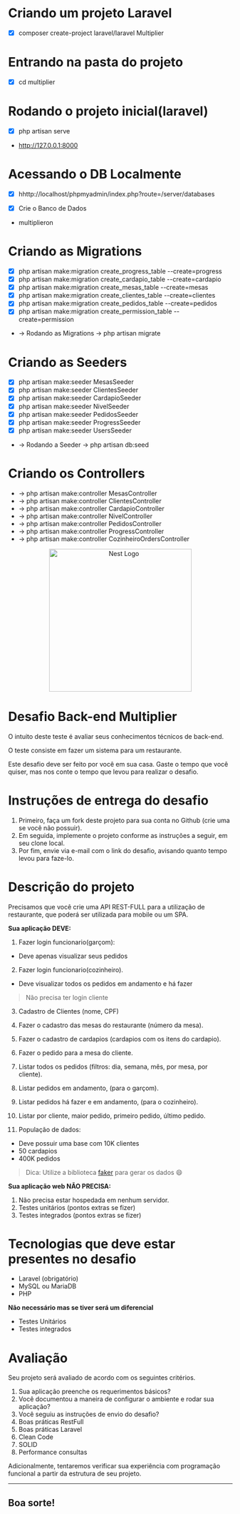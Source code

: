 # Criando um projeto Laravel

- [X] composer create-project laravel/laravel Multiplier 

# Entrando na pasta do projeto 

- [X] cd multiplier

# Rodando o projeto inicial(laravel)

- [x] php artisan serve

* http://127.0.0.1:8000

# Acessando o DB Localmente

- [x] hhttp://localhost/phpmyadmin/index.php?route=/server/databases

- [x] Crie o Banco de Dados 

* multiplieron

# Criando as Migrations

- [x] php artisan make:migration create_progress_table --create=progress
- [x] php artisan make:migration create_cardapio_table --create=cardapio
- [x] php artisan make:migration create_mesas_table --create=mesas
- [x] php artisan make:migration create_clientes_table --create=clientes
- [x] php artisan make:migration create_pedidos_table --create=pedidos
- [x] php artisan make:migration create_permission_table --create=permission

* -> Rodando as Migrations -> php artisan migrate

# Criando as Seeders

- [x] php artisan make:seeder MesasSeeder
- [x] php artisan make:seeder ClientesSeeder 
- [x] php artisan make:seeder CardapioSeeder 
- [x] php artisan make:seeder NivelSeeder
- [x] php artisan make:seeder PedidosSeeder
- [x] php artisan make:seeder ProgressSeeder
- [x] php artisan make:seeder UsersSeeder

* -> Rodando a Seeder -> php artisan db:seed

# Criando os Controllers 

* -> php artisan make:controller MesasController 
* -> php artisan make:controller ClientesController
* -> php artisan make:controller CardapioController
* -> php artisan make:controller NivelController 
* -> php artisan make:controller PedidosController
* -> php artisan make:controller ProgressController
* -> php artisan make:controller CozinheiroOrdersController



<p align="center">
  <img src="https://multiplier.com.br/assets/multiplier.svg" width="320" alt="Nest Logo" />
</p>


# Desafio Back-end Multiplier

O intuito deste teste é avaliar seus conhecimentos técnicos de back-end.

O teste consiste em fazer um sistema para um restaurante.

Este desafio deve ser feito por você em sua casa. Gaste o tempo que você quiser, mas nos conte o tempo que levou para realizar o desafio.

# Instruções de entrega do desafio

1. Primeiro, faça um fork deste projeto para sua conta no Github (crie uma se você não possuir).
2. Em seguida, implemente o projeto conforme as instruções a seguir, em seu clone local.
3. Por fim, envie via e-mail com o link do desafio, avisando quanto tempo levou para faze-lo.

# Descrição do projeto

Precisamos que você crie uma API REST-FULL para a utilização de restaurante, que poderá ser utilizada para mobile ou um SPA.

**Sua aplicação DEVE:**

1. Fazer login funcionario(garçom):
- Deve apenas visualizar seus pedidos

2. Fazer login funcionario(cozinheiro).
- Deve visualizar todos os pedidos em andamento e há fazer

> Não precisa ter login cliente

3. Cadastro de Clientes (nome, CPF)
4. Fazer o cadastro das mesas do restaurante (número da mesa).
5. Fazer o cadastro de cardapios (cardapios com os itens do cardapio).
6. Fazer o pedido para a mesa do cliente.
7. Listar todos os pedidos (filtros: dia, semana, mês, por mesa, por cliente).
8. Listar pedidos em andamento, (para o garçom).
9. Listar pedidos há fazer e em andamento, (para o cozinheiro).
10. Listar por cliente, maior pedido, primeiro pedido, último pedido.

11. População de dados:
 - Deve possuir uma base com 10K clientes
 - 50 cardapios
 - 400K pedidos

> Dica: Utilize a biblioteca [faker](https://github.com/fakerphp/faker) para gerar os dados 😄

**Sua aplicação web NÃO PRECISA:**

1. Não precisa estar hospedada em nenhum servidor.
2. Testes unitários (pontos extras se fizer)
3. Testes integrados (pontos extras se fizer)

# Tecnologias que deve estar presentes no desafio

- Laravel (obrigatório)
- MySQL ou MariaDB
- PHP

**Não necessário mas se tiver será um diferencial**

- Testes Unitários
- Testes integrados

# Avaliação

Seu projeto será avaliado de acordo com os seguintes critérios.

1. Sua aplicação preenche os requerimentos básicos?
2. Você documentou a maneira de configurar o ambiente e rodar sua aplicação?
3. Você seguiu as instruções de envio do desafio?
4. Boas práticas RestFull
5. Boas práticas Laravel
6. Clean Code
7. SOLID
8. Performance consultas

Adicionalmente, tentaremos verificar sua experiência com programação funcional a partir da estrutura de seu projeto.

---

## Boa sorte!
